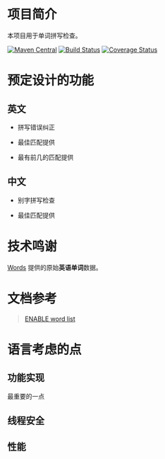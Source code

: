 # 项目简介

本项目用于单词拼写检查。

[![Maven Central](https://maven-badges.herokuapp.com/maven-central/com.github.houbb/${artifactId}/badge.svg)](http://mvnrepository.com/artifact/com.github.houbb/${artifactId})
[![Build Status](https://www.travis-ci.org/houbb/${artifactId}.svg?branch=master)](https://www.travis-ci.org/houbb/${artifactId}?branch=master)
[![Coverage Status](https://coveralls.io/repos/github/houbb/${artifactId}/badge.svg?branch=master)](https://coveralls.io/github/houbb/${artifactId}?branch=master)

# 预定设计的功能

## 英文

- 拼写错误纠正

- 最佳匹配提供

- 最有前几的匹配提供 

## 中文

- 别字拼写检查

- 最佳匹配提供

# 技术鸣谢

[Words](https://github.com/atebits/Words) 提供的原始**英语单词**数据。

# 文档参考

> [ENABLE word list](https://everything2.com/title/ENABLE+word+list)


# 语言考虑的点

## 功能实现

最重要的一点

## 线程安全

## 性能